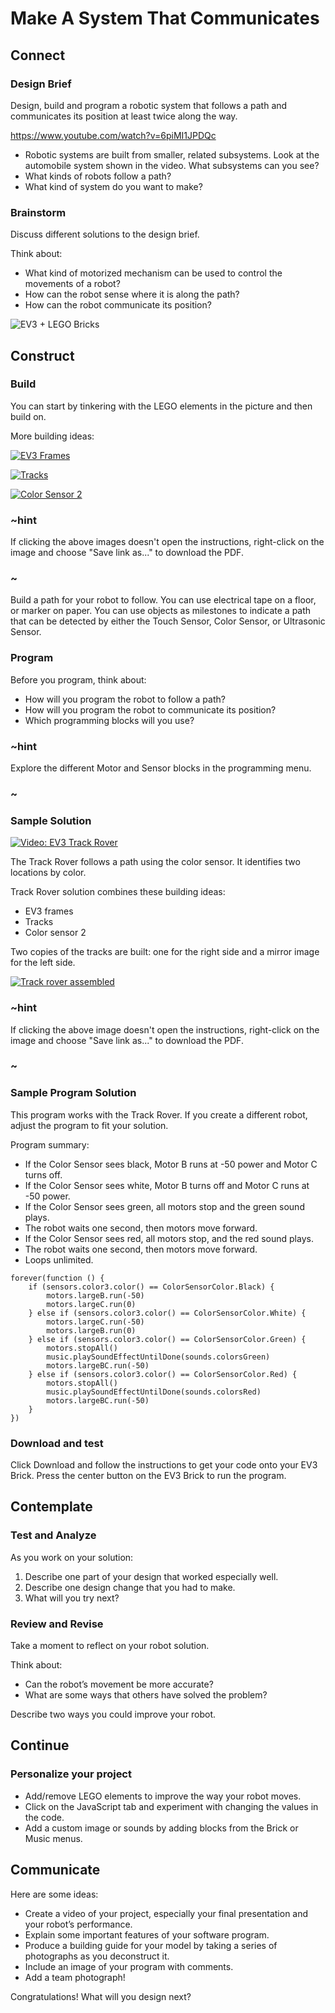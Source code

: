 # Make A System That Communicates

## Connect

### Design Brief

Design, build and program a robotic system that follows a path and communicates its position at least twice along the way.

https://www.youtube.com/watch?v=6piMI1JPDQc

* Robotic systems are built from smaller, related subsystems. Look at the automobile system shown in the video. What subsystems can you see?
* What kinds of robots follow a path?
* What kind of system do you want to make?

### Brainstorm

Discuss different solutions to the design brief.

Think about:

* What kind of motorized mechanism can be used to control the movements of a robot?
* How can the robot sense where it is along the path?
* How can the robot communicate its position?

![EV3 + LEGO Bricks](/static/lessons/make-it-communicate/ev3-plus-parts.jpg)

## Construct

### Build

You can start by tinkering with the LEGO elements in the picture and then build on.

More building ideas:

[![EV3 Frames](/static/lessons/make-it-communicate/ev3-frames.jpg)](https://le-www-live-s.legocdn.com/sc/media/files/support/mindstorms%20ev3/building-instructions/design%20engineering%20projects/ev3%20frames-5054ee378e624fb4cb31158d2fc8e5cf.pdf)

[![Tracks](/static/lessons/make-it-communicate/ev3-tracks.jpg)](https://le-www-live-s.legocdn.com/sc/media/files/support/mindstorms%20ev3/building-instructions/design%20engineering%20projects/tracks-32d7554813af3f25cf5012d54a4bad2b.pdf)

[![Color Sensor 2](/static/lessons/make-it-communicate/ev3-color-sensor2.jpg)](https://le-www-live-s.legocdn.com/sc/media/files/support/mindstorms%20ev3/building-instructions/design%20engineering%20projects/color%20sensor_v2-e7fd54b6fa3cdfe36f414c1d2510f9cb.pdf)

### ~hint

If clicking the above images doesn't open the instructions, right-click on the image and choose "Save link as..." to download the PDF.

### ~

Build a path for your robot to follow. You can use electrical tape on a floor, or marker on paper. You can use objects as milestones to indicate a path that can be detected by either the Touch Sensor, Color Sensor, or Ultrasonic Sensor.

### Program

Before you program, think about:

* How will you program the robot to follow a path?
* How will you program the robot to communicate its position?
* Which programming blocks will you use?

### ~hint

Explore the different Motor and Sensor blocks in the programming menu.

### ~

### Sample Solution

[![Video: EV3 Track Rover](/static/lessons/make-it-communicate/ev3-track-rover.jpg)](https://legoeducation.23video.com/v.ihtml/player.html?token=79c99735f906403a4dd7f2909935983d&source=embed&photo%5fid=19857954)

The Track Rover follows a path using the color sensor. It identifies two locations by color.

Track Rover solution combines these building ideas:

* EV3 frames
* Tracks
* Color sensor 2

Two copies of the tracks are built: one for the right side and a mirror image for the left side.

[![Track rover assembled](/static/lessons/make-it-communicate/ev3-track-rover2.jpg)](https://le-www-live-s.legocdn.com/sc/media/lessons/mindstorms-ev3/ev3-dep/building%20instructions/track-rover-bi-6aadb1b053df0c58a0dea108b5ce0eea.pdf)

### ~hint

If clicking the above image doesn't open the instructions, right-click on the image and choose "Save link as..." to download the PDF.

### ~

### Sample Program Solution

This program works with the Track Rover. If you create a different robot, adjust the program to fit your solution.

Program summary:

* If the Color Sensor sees black, Motor B runs at -50 power and Motor C turns off.
* If the Color Sensor sees white, Motor B turns off and Motor C runs at -50 power.
* If the Color Sensor sees green, all motors stop and the green sound plays.
* The robot waits one second, then motors move forward.
* If the Color Sensor sees red, all motors stop, and the red sound plays.
* The robot waits one second, then motors move forward.
* Loops unlimited.

```blocks
forever(function () {
    if (sensors.color3.color() == ColorSensorColor.Black) {
        motors.largeB.run(-50)
        motors.largeC.run(0)
    } else if (sensors.color3.color() == ColorSensorColor.White) {
        motors.largeC.run(-50)
        motors.largeB.run(0)
    } else if (sensors.color3.color() == ColorSensorColor.Green) {
        motors.stopAll()
        music.playSoundEffectUntilDone(sounds.colorsGreen)
        motors.largeBC.run(-50)
    } else if (sensors.color3.color() == ColorSensorColor.Red) {
        motors.stopAll()
        music.playSoundEffectUntilDone(sounds.colorsRed)
        motors.largeBC.run(-50)
    }
})
```

### Download and test

Click Download and follow the instructions to get your code onto your EV3 Brick. Press the center button on the EV3 Brick to run the program.

## Contemplate

### Test and Analyze

As you work on your solution:

1. Describe one part of your design that worked especially well.
2. Describe one design change that you had to make.
3. What will you try next?

### Review and Revise

Take a moment to reflect on your robot solution.

Think about:

* Can the robot’s movement be more accurate?
* What are some ways that others have solved the problem?

Describe two ways you could improve your robot.

## Continue

### Personalize your project

* Add/remove LEGO elements to improve the way your robot moves.
* Click on the JavaScript tab and experiment with changing the values in the code.
* Add a custom image or sounds by adding blocks from the Brick or Music menus.

## Communicate

Here are some ideas:

* Create a video of your project, especially your final presentation and your robot’s performance.
* Explain some important features of your software program.
* Produce a building guide for your model by taking a series of photographs as you deconstruct it.
* Include an image of your program with comments.
* Add a team photograph!

Congratulations! What will you design next?